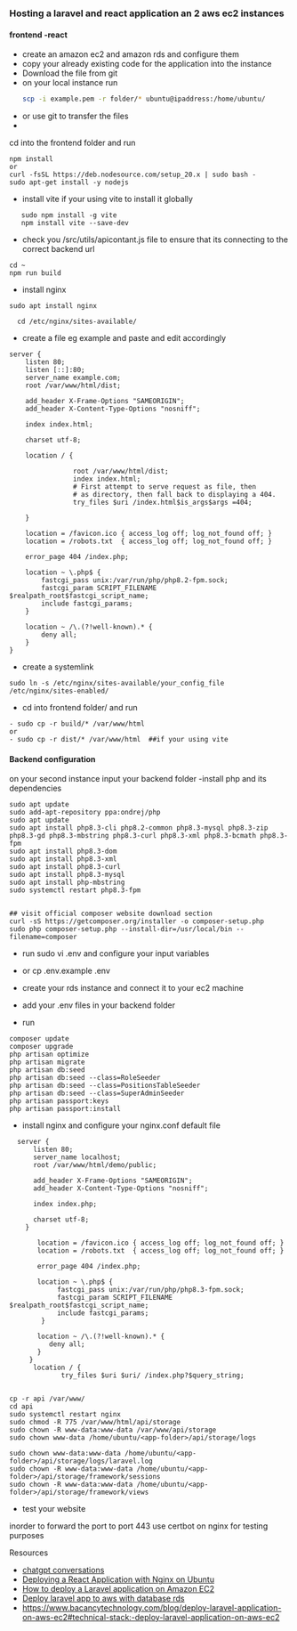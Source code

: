 ### Hosting  a laravel and react application an 2 aws ec2 instances
#### frontend -react 
- create an amazon ec2 and amazon rds and configure them 
- copy your already existing code for the application into the instance
- Download the file from git 
- on your local instance run
  ```sh
  scp -i example.pem -r folder/* ubuntu@ipaddress:/home/ubuntu/
  ```
- or use git to transfer the files
- 
cd into the frontend folder and run 
```
npm install
or
curl -fsSL https://deb.nodesource.com/setup_20.x | sudo bash -
sudo apt-get install -y nodejs
```
- install vite if your using vite to install it globally 
```
   sudo npm install -g vite
   npm install vite --save-dev

```
- check you /src/utils/apicontant.js file
to ensure that its connecting to the correct backend url

```
cd ~
npm run build
```

- install nginx
```
sudo apt install nginx 
```
```
  cd /etc/nginx/sites-available/
```
- create a file eg example and paste and edit accordingly

```
server {
    listen 80;
    listen [::]:80;
    server_name example.com;
    root /var/www/html/dist;
 
    add_header X-Frame-Options "SAMEORIGIN";
    add_header X-Content-Type-Options "nosniff";
 
    index index.html;
 
    charset utf-8;
 
    location / {

                root /var/www/html/dist;
                index index.html;
                # First attempt to serve request as file, then
                # as directory, then fall back to displaying a 404.
                try_files $uri /index.html$is_args$args =404;
        
    }
 
    location = /favicon.ico { access_log off; log_not_found off; }
    location = /robots.txt  { access_log off; log_not_found off; }
 
    error_page 404 /index.php;
 
    location ~ \.php$ {
        fastcgi_pass unix:/var/run/php/php8.2-fpm.sock;
        fastcgi_param SCRIPT_FILENAME $realpath_root$fastcgi_script_name;
        include fastcgi_params;
    }
 
    location ~ /\.(?!well-known).* {
        deny all;
    }
}
```
- create a systemlink 
```
sudo ln -s /etc/nginx/sites-available/your_config_file /etc/nginx/sites-enabled/

```
- cd  into frontend folder/ and run
```
- sudo cp -r build/* /var/www/html
or
- sudo cp -r dist/* /var/www/html  ##if your using vite 
```

####  Backend configuration

 on your second instance input your backend folder
-install php and its dependencies 
```
sudo apt update
sudo add-apt-repository ppa:ondrej/php
sudo apt update
sudo apt install php8.3-cli php8.2-common php8.3-mysql php8.3-zip php8.3-gd php8.3-mbstring php8.3-curl php8.3-xml php8.3-bcmath php8.3-fpm
sudo apt install php8.3-dom
sudo apt install php8.3-xml
sudo apt install php8.3-curl
sudo apt install php8.3-mysql
sudo apt install php-mbstring
sudo systemctl restart php8.3-fpm

```

```

## visit official composer website download section
curl -sS https://getcomposer.org/installer -o composer-setup.php
sudo php composer-setup.php --install-dir=/usr/local/bin --filename=composer

```
- run sudo vi .env and configure your input variables
- or cp .env.example .env 
- create your rds instance and connect it to your ec2 machine
  
- add your .env files
in your backend folder

- run
```
composer update
composer upgrade
php artisan optimize
php artisan migrate
php artisan db:seed
php artisan db:seed --class=RoleSeeder
php artisan db:seed --class=PositionsTableSeeder
php artisan db:seed --class=SuperAdminSeeder
php artisan passport:keys
php artisan passport:install
```
- install nginx and configure your nginx.conf default file
```
  server {
      listen 80;
      server_name localhost;
      root /var/www/html/demo/public;

      add_header X-Frame-Options "SAMEORIGIN";
      add_header X-Content-Type-Options "nosniff";

      index index.php;

      charset utf-8;
    }

       location = /favicon.ico { access_log off; log_not_found off; }
       location = /robots.txt  { access_log off; log_not_found off; }

       error_page 404 /index.php;

       location ~ \.php$ {
            fastcgi_pass unix:/var/run/php/php8.3-fpm.sock;
            fastcgi_param SCRIPT_FILENAME $realpath_root$fastcgi_script_name;
            include fastcgi_params;
        }

       location ~ /\.(?!well-known).* {
          deny all;
       }
     }
      location / {
             try_files $uri $uri/ /index.php?$query_string;
      
```
```
cp -r api /var/www/
cd api
sudo systemctl restart nginx
sudo chmod -R 775 /var/www/html/api/storage
sudo chown -R www-data:www-data /var/www/api/storage
sudo chown www-data /home/ubuntu/<app-folder>/api/storage/logs

sudo chown www-data:www-data /home/ubuntu/<app-folder>/api/storage/logs/laravel.log
sudo chown -R www-data:www-data /home/ubuntu/<app-folder>/api/storage/framework/sessions
sudo chown -R www-data:www-data /home/ubuntu/<app-folder>/api/storage/framework/views

```
- test your website

inorder to forward the port to port 443 
use certbot on nginx for testing purposes 


Resources
- [chatgpt conversations ](https://chat.openai.com/share/1f88dfe8-1e7e-4d44-8394-f1c0e159885c)
- [Deploying a React Application with Nginx on Ubuntu ](https://www.youtube.com/watch?v=WKfmhgYQlCM )
- [How to deploy a Laravel application on Amazon EC2](https://www.youtube.com/watch?v=flQ-KtaV6HU&t=1304s)
- [Deploy laravel app to aws with database rds ](https://www.youtube.com/watch?v=OTVocNuqFT8&t=18s)
- https://www.bacancytechnology.com/blog/deploy-laravel-application-on-aws-ec2#technical-stack:-deploy-laravel-application-on-aws-ec2

